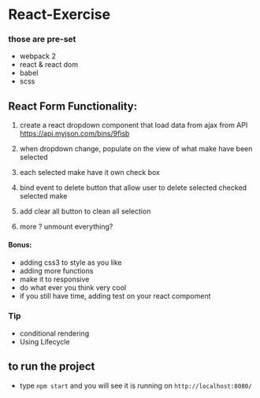 # React-Exercise

### those are pre-set
- webpack 2
- react & react dom
- babel
- scss

## React Form Functionality:

1. create a react dropdown component that load data from ajax from 
API https://api.myjson.com/bins/9fisb

2. when dropdown change, populate on the view of what make have been selected

3. each selected make have it own check box

4. bind event to delete button that allow user to delete selected checked selected make 

5. add clear all button to clean all selection

6. more ? unmount everything?


#### Bonus:
- adding css3 to style as you like
- adding more functions 
- make it to responsive
- do what ever you think very cool
- if you still have time, adding test on your react compoment
### Tip
- conditional rendering
- Using Lifecycle


## to run the project
- type `npm start` and you will see it is running on `http://localhost:8080/`
